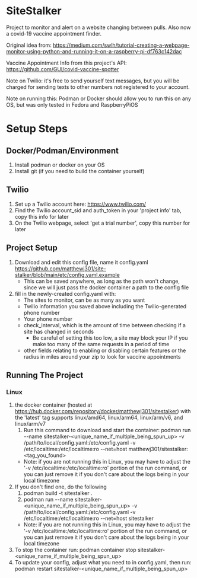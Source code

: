 # SiteStalker

Project to monitor and alert on a website changing between pulls. Also now a covid-19 vaccine appointment finder. 

Original idea
from: https://medium.com/swlh/tutorial-creating-a-webpage-monitor-using-python-and-running-it-on-a-raspberry-pi-df763c142dac

Vaccine Appointment Info from this project's API: https://github.com/GUI/covid-vaccine-spotter 

Note on Twilio: it's free to send yourself text messages, but you will be charged for sending texts to other numbers not
registered to your account.

Note on running this: Podman or Docker should allow you to run this on any OS, but was only tested in Fedora and RaspberryPiOS

# Setup Steps
## Docker/Podman/Environment
1. Install podman or docker on your OS
2. Install git (if you need to build the container yourself)

## Twilio
1. Set up a Twilio account here: https://www.twilio.com/
2. Find the Twilio account_sid and auth_token in your 'project info' tab, copy this info for later
3. On the Twilio webpage, select 'get a trial number', copy this number for later
   
## Project Setup
1. Download and edit this config file, name it config.yaml https://github.com/matthewj301/site-stalker/blob/main/etc/config.yaml.example
   - This can be saved anywhere, as long as the path won't change, since we will just pass the docker container a path to the config file
2. fill in the newly-created config.yaml with:
   - The sites to monitor, can be as many as you want
   - Twilio information you saved above including the Twilio-generated phone number
   - Your phone number
   - check_interval, which is the amount of time between checking if a site has changed in seconds
      - Be careful of setting this too low, a site may block your IP if you make too many of the same requests in a period of time
   - other fields relating to enabling or disabling certain features or the radius in miles around your zip to look for vaccine appointments

## Running The Project
### Linux
1. the docker container (hosted at https://hub.docker.com/repository/docker/matthewj301/sitestalker) with the 'latest' tag supports linux/amd64, linux/arm64, linux/arm/v6, and linux/arm/v7
   1. Run this command to download and start the container: podman run --name sitestalker-<unique_name_if_multiple_being_spun_up> -v /path/to/local/config.yaml:/etc/config.yaml -v /etc/localtime:/etc/localtime:ro --net=host matthewj301/sitestalker:<tag_you_found>
     - Note: if you are not running this in Linux, you may have to adjust the '-v /etc/localtime:/etc/localtime:ro' portion of the run command, or you can just remove it if you don't care about the logs being in your local timezone
2. If you don't find one, do the following
   1. podman build -t sitestalker .
   2. podman run --name sitestalker-<unique_name_if_multiple_being_spun_up> -v /path/to/local/config.yaml:/etc/config.yaml -v /etc/localtime:/etc/localtime:ro --net=host sitestalker
     - Note: if you are not running this in Linux, you may have to adjust the '-v /etc/localtime:/etc/localtime:ro' portion of the run command, or you can just remove it if you don't care about the logs being in your local timezone
3. To stop the container run: podman container stop sitestalker-<unique_name_if_multiple_being_spun_up>
4. To update your config, adjust what you need to in config.yaml, then run: podman restart sitestalker-<unique_name_if_multiple_being_spun_up>

